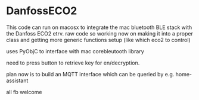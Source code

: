 # DanfossECO2

This code can run on macosx to integrate the mac bluetooth BLE stack with the Danfoss ECO2 etrv.
raw code so working now on making it into a proper class and getting more generic functions setup (like which eco2 to control)

uses PyObjC to interface with mac corebleutooth library

need to press button to retrieve key for en/decryption.

plan now is to build an MQTT interface which can be queried by e.g. home-assistant

all fb welcome
